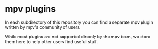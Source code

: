mpv plugins
===========

In each subdirectory of this repository you can find a separate mpv plugin
written by mpv's community of users.

While most plugins are not supported directly by the mpv team, we store them
here to help other users find useful stuff.
